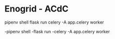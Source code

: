 # Enogrid - ACdC
pipenv shell
flask run
celery -A app.celery worker


-pipenv shell
-flask run
-celery -A app.celery worker

